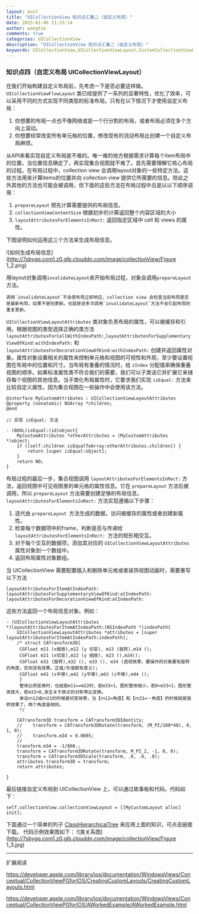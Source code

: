 ```yaml
---
layout: post
title: "UICollectionView 知识点汇集二（自定义布局）"
date: 2015-01-06 21:25:14
author: wangtie
comments: true
categories: UICollectionView
description: "UICollectionView 知识点汇集二（自定义布局）"
keywords: UICollectionView,UICollectionViewLayout,CustomCollectionViewLayout
---
```

### 知识点四（自定义布局 UICollectionViewLayout）

在我们开始构建自定义布局前，先考虑一下是否必要这样做。`UICollectionViewFlowLayout` 类已经提供了一系列的显著特性，优化了效率，可以采用不同的方式实现不同类型的标准布局。只有在以下情况下才使用自定义布局：
 
1. 你想要的布局一点也不像网络或是一个行分割的布局，或者布局必须在多个方向上滚动。
2. 你想要经常改变所有单元格的位置，修改现有的流动布局比创建一个自定义布局麻烦。

从API来看实现自定义布局是不难的。唯一难的地方根据需求计算每个item布局中的位置，当位置信息确定了，再实现集合视图就不难了。首先需要理解它核心布局的过程。在布局过程中，collection view 会调用layout对象的一些特定方法。这些方法用来计算items的位置并向 collection view 提供它所需要的信息。除此之外其他的方法也可能会被调用，但下面的这些方法在布局过程中总是以以下顺序调用：

1. `prepareLayout` 预先计算需要提供的布局信息。
2. `collectionViewContentSize` 根据初步的计算返回整个内容区域的大小
3. `layoutAttributesForElementsInRect:` 返回指定区域中 cell 和 views 的属性。

下图说明如何运用这三个方法来生成布局信息。

![如何生成布局信息](http://7sbygq.com1.z0.glb.clouddn.com/image/collectionView/Figure 1_2.png)

用layout对象调用`invalidateLayout`来开始布局过程，对象会调用`prepareLayout`方法。

	调用`invalidateLayout`不会使布局立即响应，collection view 会检查当前布局是否是最新布局，如果不是则更新。也就是说多次调用`invalidateLayout`方法不会引起布局的重复更新。
	
<!-- More -->	
`UICollectionViewLayoutAttributes` 类对象负责布局的属性，可以被缓存和引用。根据视图的类型选择正确的类方法`layoutAttributesForCellWithIndexPath:`,`layoutAttributesForSupplementaryViewOfKind:withIndexPath:` 和 `layoutAttributesForDecorationViewOfKind:withIndexPath:` 创建并返回属性对象。属性对象设置相关的属性来控制单元格和视图的可视性和外观，至少要设置视图在布局中的位置和尺寸。当布局有重叠的情况时，给 `zIndex` 分配值来确保重叠视图的顺序。如果标准属性类不符合我们的需要，我们可以子类话它并扩展它来储存每个视图的其他信息。当子类化布局属性时，它要求我们实现 `isEqual:` 方法来比较自定义属性，因为集合视图在一些操作中会使用该方法。

	@interface MyCustomAttributes : UICollectionViewLayoutAttributes
	@property (nonatomic) NSArray *children;
	@end
	
	// 实现 isEqual: 方法
	
	- (BOOL)isEqual:(id)object{
	    MyCustomAttributes *otherAttributes = (MyCustomAttributes *)object;
	    if ([self.children isEqualToArray:otherAttributes.children]) {
	        return [super isEqual:object];
	    }
	    return NO;
	}

布局过程的最后一步，集合视图调用 `layoutAttributesForElementsInRect:` 方法，返回视图中可见视图里的单元格的属性信息。它在 `prepareLayout` 方法后被调用，所以 `prepareLayout` 方法需要创建足够的布局信息。 `layoutAttributesForElementsInRect:` 方法实现遵循以下步骤：

1. 迭代由 `prepareLayout `方法生成的数据，访问被缓存的属性或者创建新属性。
2. 检查每个数据项中的frame，判断是否与传递给 `layoutAttributesForElementsInRect: `方法的矩形相交互。
3. 对于每个交互的数据项，添加其对应的 `UICollectionViewLayoutAttributes`属性对象到一个数组中。
4. 返回布局属性对象数组。

当 UICollectionView 需要配置插入和删除单元格或者装饰视图动画时，需要重写以下方法

	layoutAttributesForItemAtIndexPath:
	layoutAttributesForSupplementaryViewOfKind:atIndexPath:
	layoutAttributesForDecorationViewOfKind:atIndexPath: 
	
这些方法返回一个布局信息对象。例如：
	
	- (UICollectionViewLayoutAttributes *)layoutAttributesForItemAtIndexPath:(NSIndexPath *)indexPath{
	    UICollectionViewLayoutAttributes *attributes = [super layoutAttributesForItemAtIndexPath:indexPath];
	    /* struct CATransform3D{
	     CGFloat m11 (x缩放),m12 (y 切变), m13 (旋转),m14 ();
	     CGFloat m21 (x切变),m22 (y 缩放), m23 (),m24();
	     CGFloat m31 (旋转),m32 (), m33 (), m34 (透视效果，要操作的对象要有旋转的角度，否则没有效果。正值/负值都有意义);
	     CGFloat m41 (x平移),m42 (y平移),m43 (z平移),m44 ();
	     }
	     整体比例变换时，也就是m11==m22时，若m33>1，图形整体缩小，若0<m33<1，图形整体放大，若m33<0,发生关于原点的对称等比变换。
	     单设ｍ12或ｍ21的时候是切变效果，当【ｍ12=角度】和【ｍ21=－角度】的时候就是旋转效果了。两个角度值相同。
	     */
	    
	    CATransform3D transform = CATransform3DIdentity;
	    //    transform = CATransform3DRotate(transform, (M_PI/180*40), 0, 1, 0);
	    //    transform.m34 = 0.0005;
	    //
	    transform.m34 = -1/800.;
	    transform = CATransform3DRotate(transform, M_PI_2, -1, 0, 0);
	    transform = CATransform3DScale(transform, .8, .8, .8);
	    attributes.transform3D = transform;
	    return attributes;

	}

最后链接自定义布局到 UICollectionView 上，可以通过故事板和代码。代码如下：

	self.collectionView.collectionViewLayout = [[MyCustomLayout alloc] init];

下面通过一个简单的列子 [ClassHierarchicalTree](https://github.com/joywt/ClassHierarchicalTree.git) 来应用上面的知识，可点击链接下载。 代码示例效果图如下：
![类关系图](http://7sbygq.com1.z0.glb.clouddn.com/image/collectionView/Figure 1_3.jpg)


***
扩展阅读

<https://developer.apple.com/library/ios/documentation/WindowsViews/Conceptual/CollectionViewPGforIOS/CreatingCustomLayouts/CreatingCustomLayouts.html>

<https://developer.apple.com/library/ios/documentation/WindowsViews/Conceptual/CollectionViewPGforIOS/AWorkedExample/AWorkedExample.html>